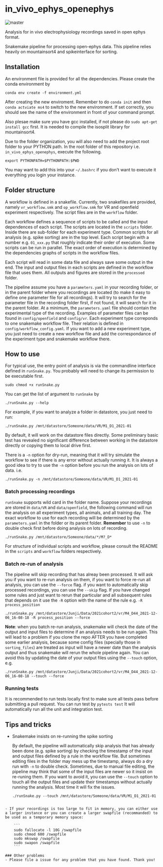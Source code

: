 # in_vivo_ephys_openephys
![master](https://github.com/teristam/in_vivo_ephys_openephys/actions/workflows/test.yml/badge.svg)

Analysis for in vivo electrophysiology recordings saved in open ephys format. 

Snakemake pipeline for processing open-ephys data. This pipeline relies heavily on mountainsort4 and spikeinterface for sorting.


## Installation
An environment file is provided for all the dependencies. Please create the conda environment by 
```
conda env create -f environment.yml
```

After creating the new enviroment. Remember to do `conda init` and then `conda actviate ms4` to switch to the new environment. If set correctly, you should see the name of the environment in front of your command prompt.

Also plesae make sure you have gcc installed, if not please do `sudo apt-get install gcc` first. It is needed to compile the isosplit library for mountainsort4.

Due to the folder organization, you will also need to add the project root folder to your PYTHON path.
In the root folder of this repository i.e. `in_vivo_ephys_openephys`, execute the following. 

```export PYTHONPATH=$PYTHONPATH:$PWD``` 

You may want to add this into your `~/.bashrc` if you don't want to execute it everything you login your instance.

## Folder structure
A workflow is defined in a snakefile. Currently, two snakefiles are provided, namely `vr_workflow.smk` and `op_workflow.smk` for VR and openfield experiment respectively. The script files are in the `workflow` folder.

Each workflow defines a sequence of scripts to be called and the input dependences of each script. The scripts are located in the `scripts` folder. Inside there are sub-folder for each experiment type. Common scripts for all analysis (e.g. spike sorting) are in the top level. Each script begin with a number e.g. `01_xxx.py` that roughly indicate their order of execution. Some scripts can be run in parallel. The exact order of execution is determined by the dependencies graphs of scripts in the workflow files.

Each script will read in some data file and always save some output in the end. The input and output files in each scripts are defined in the workflow file that uses them. All outputs and figures are stored in the `processed` folder.

The pipeline assume you have a `parameters.yaml` in your recording folder, or in the parent folder where you recordings are located (to make it easy to define one parameter file for all recordings). It will try to search for the parameter file in the recording folder first, if not found, it will search for it in the parent folder.
At a minimum, the `parameters.yaml` file should contain the experimental type of the recording. Examples of parameter files can be found in `config/openfield` and `config/vr`. Each experiment type correponds to one snakemake workflow file. Their relation is defined in `config/workflow_config.yaml`. If you want to add a new experiment type, you just need to create a new workflow file and add the correspondance of the experiment type and snakemake workflow there.


## How to use


For typical use, the entry point of analysis is via the commandline interface defined in `runSnake.py`. You probably will need to change its permission to be executable first.

```
sudo chmod +x runSnake.py
```

You can get the list of argument to `runSnake` by 
```
./runSnake.py --help
```

For example, if you want to analyze a folder in datastore, you just need to run:

```
./runSnake.py /mnt/datastore/Someone/data/VR/M1_D1_2021-01
```
 By default, it will work on the datastore files directly. Some preliminary basic test has revealed no significant difference between working in the datastore directly or copying them to local drive first.

There is a `-n` option for dry-run, meaning that it will try simulate the workflow to see if there is any error without actually running it. It is always a good idea to try to use the `-n` option before you run the analysis on lots of data. i.e.

```
./runSnake.py -n /mnt/datastore/Someone/data/VR/M1_D1_2021-01
```
### Batch processing recordings

`runSnake` supports wild card in the folder name. Suppose your recordings are stored in `data/VR` and `data/openfield`, the following command will run the analysis on all experiment types, all animals, and all training day. The exact workflow to use for each recording will be determined by the `parameters.yaml` in the folder or its parent folder. **Remember** to use `-n` to double check first before doing analysis on lots of recording.

```
./runSnake.py /mnt/datastore/Someone/data/*/M?_D*
```
For structure of individual scripts and workflow, please consult the README in the `scripts` and `workflow` folders respectively.

### Batch re-run of analysis

The pipeline will skip recording that has alreay been processed. It will ask you if you want to re-run analysis on them, if you want to force re-run all analysis, you can use the `--force` flag. if you want to automatically skip processed recordings, you can use the `--skip` flag. If you have changed some rules and just want to rerun that particular and all subsequent rules that depends on it use the `-R` option with the name of the rule e.g. `-R process_position`


```
./runSnake.py /mnt/datastore/Junji/Data/2021cohort2/vr/M4_D44_2021-12-06_16-08-18 -R process_position --force
```

**Note**: when you batch re-run analysis, snakemake will check the date of the output and input files to determine if an analysis needs to be run again. This will lead to a problem if you clone the repo AFTER you have completed some earlier analysis, because some config files (specially those in `sorting_files`) are treated as input will have a newer date than the analysis output and thus snakemake will rerun the whole pipeline again. You can avoid this by updating the date of your output files using the `--touch` option, e.g.

```
./runSnake.py /mnt/datastore/Junji/Data/2021cohort2/vr/M4_D44_2021-12-06_16-08-18 --touch --force
```

### Running tests
It is recommended to run tests locally first to make sure all tests pass before submitting a pull request. You can run test by
`pytests test`
It will automatically run all the unit and integration test.

## Tips and tricks
- Snakemake insists on re-running the spike sorting
 
    By default, the pipeline will automatically skip analysis that has already been done (e.g. spike sorting) by checking the timestamp of the input and output files defined by a rule in the workflow file. But sometimes editing files in the folder may mess up the timestamp, always do a dry run with `-n` to double check. Sometimes, due to manual file editing, the pipeline may think that some of the input files are newer so it insist on re-runing them. If you want to avoid it, you can use the `--touch` option to touch all the output files and update their timestamps without actually running the analysis. Most time it will fix the issues.

    ```
    ./runSnake.py --touch /mnt/datastore/Someone/data/VR/M1_D1_2021-01
    ```

```

- If your recordings is too large to fit in memory, you can either use a larger instance or you can create a larger swapfile (recommanded) to be used as a temporary memory space:

    ```
    sudo fallocate -l 10G /swapfile
    sudo chmod 600 /swapfile
    sudo mkswap /swapfile
    sudo swapon /swapfile
    ```

### Other problems
- Please file a issue for any problem that you have found. Thank you!
